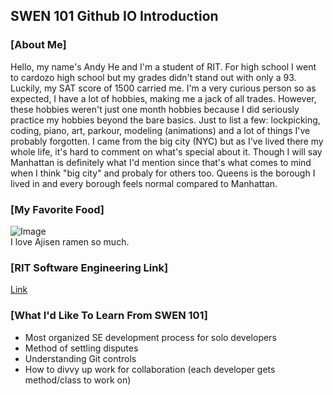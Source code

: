 ## SWEN 101 Github IO Introduction

### [About Me]
Hello, my name's Andy He and I'm a student of RIT. For high school I went to cardozo high school but my grades didn't stand out with only a 93. Luckily, my SAT score of 1500 carried me. I'm a very curious person so as expected, I have a lot of hobbies, making me a jack of all trades. However, these hobbies weren't just one month hobbies because I did seriously practice my hobbies beyond the bare basics. Just to list a few: lockpicking, coding, piano, art, parkour, modeling (animations) and a lot of things I've probably forgotten. I came from the big city (NYC) but as I've lived there my whole life, it's hard to comment on what's special about it. Though I will say Manhattan is definitely what I'd mention since that's what comes to mind when I think "big city" and probaly for others too. Queens is the borough I lived in and every borough feels normal compared to Manhattan.

### [My Favorite Food]
![Image](https://a3.cdn.japantravel.com/photo/3029-18639/840x560!/kumamoto-ajisen-ramen-kumamoto-18639.jpg)  
I love Ajisen ramen so much.

### [RIT Software Engineering Link]
[Link](https://www.se.rit.edu)

### [What I'd Like To Learn From SWEN 101]
- Most organized SE development process for solo developers
- Method of settling disputes
- Understanding Git controls
- How to divvy up work for collaboration (each developer gets method/class to work on)
